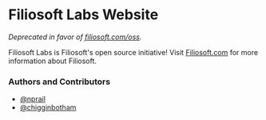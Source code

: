 # Filiosoft Labs Website

_Deprecated in favor of [filiosoft.com/oss](https://filiosoft.com/oss)._

Filiosoft Labs is Filiosoft's open source initiative! Visit [Filiosoft.com](https://filiosoft.com) for more information about Filiosoft.

### Authors and Contributors

* [@nprail](https://github.com/nprail)
* [@chigginbotham](https://github.com/chigginbotham)
